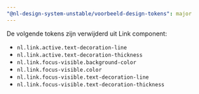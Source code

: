 ```yaml
---
"@nl-design-system-unstable/voorbeeld-design-tokens": major
---
```


De volgende tokens zijn verwijderd uit Link component:
- `nl.link.active.text-decoration-line`
- `nl.link.active.text-decoration-thickness`
- `nl.link.focus-visible.background-color`
- `nl.link.focus-visible.color`
- `nl.link.focus-visible.text-decoration-line`
- `nl.link.focus-visible.text-decoration-thickness`
